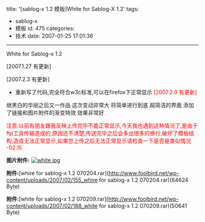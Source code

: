 title: '[sablog-x 1.2 模板]White for Sablog-X 1.2'
tags:
  - sablog-x
  - 模板
id: 475
categories:
  - 技术
date: 2007-01-25 17:01:36
---

White for Sablog-x 1.2

[2007.1.27 有更新]

[2007.2.3 有更新]

*   重新写了代码,完全符合w3c标准,可以在firefox下正常显示
<span style="color: #ff0000;">[2007.2.9 有更新]</span>

继黑白的华丽之后又一作品
这次变动非常大
将简单进行到底
超简洁的界面
添加了链接和图片附件的渐变特效
效果非常好

<span style="color: #ff0000;">注意:以前有朋友跟我反映上传完毕不能正常显示,今天我也遇到这种情况了,是由于ftp工具传输造成的,原因还不清楚,传送完毕之后会多出很多的换行,破坏了模板结构,造成无法正常显示,如果您上传之后无法正常显示请检查一下是否是类似情况. -02.15</span>

**图片附件:**
[![white.jpg](//blog.foolbird.net/wp-content/uploads/2007/01/135_white.jpg)](http://www.foolbird.net/?attachment_id=126 "white.jpg")

**附件:**[whire for sablog-x 1.2 070204.rar](http://www.foolbird.net/wp-content/uploads/2007/02/155_whire for sablog-x 1.2 070204.rar)(64624 Byte)

**附件:**[white for sablog-x 1.2 070209.rar](http://www.foolbird.net/wp-content/uploads/2007/02/188_white for sablog-x 1.2 070209.rar)(50641 Byte)
